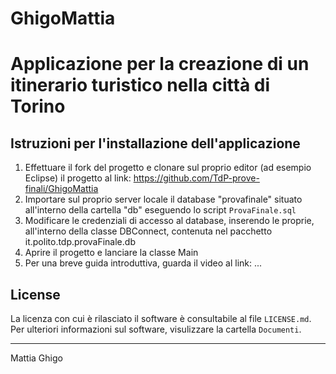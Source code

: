 # GhigoMattia
# Applicazione per la creazione di un itinerario turistico nella città di Torino
## Istruzioni per l'installazione dell'applicazione
1. Effettuare il fork del progetto e clonare sul proprio editor (ad esempio Eclipse) il progetto al link: https://github.com/TdP-prove-finali/GhigoMattia
2. Importare sul proprio server locale il database "provafinale" situato all'interno della cartella "db" eseguendo lo script `ProvaFinale.sql`
3. Modificare le credenziali di accesso al database, inserendo le proprie, all'interno della classe DBConnect, contenuta nel pacchetto it.polito.tdp.provaFinale.db
4. Aprire il progetto e lanciare la classe Main
5. Per una breve guida introduttiva, guarda il video al link: ...

## License
La licenza con cui è rilasciato il software è consultabile al file `LICENSE.md`.<br>
Per ulteriori informazioni sul software, visulizzare la cartella `Documenti`.

<hr>
Mattia Ghigo
